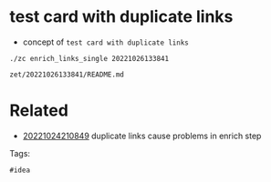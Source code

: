 # test card with duplicate links

- concept of `test card with duplicate links`

```
./zc enrich_links_single 20221026133841
```

` zet/20221026133841/README.md `

# Related

- [20221024210849](/zet/20221024210849/README.md) duplicate links cause problems in enrich step

Tags:

    #idea
